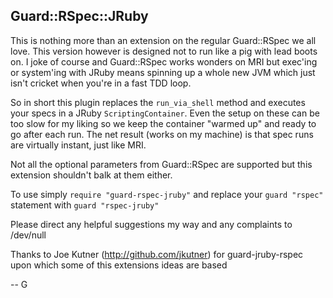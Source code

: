 ## Guard::RSpec::JRuby

This is nothing more than an extension on the regular Guard::RSpec we all love. This version however is designed not to run like a pig with lead boots on. I joke of course and Guard::RSpec works wonders on MRI but exec'ing or system'ing with JRuby means spinning up a whole new JVM which just isn't cricket when you're in a fast TDD loop.

So in short this plugin replaces the `run_via_shell` method and executes your specs in a JRuby `ScriptingContainer`. Even the setup on these can be too slow for my liking so we keep the container "warmed up" and ready to go after each run. The net result (works on my machine) is that spec runs are virtually instant, just like MRI.

Not all the optional parameters from Guard::RSpec are supported but this extension shouldn't balk at them either.

To use simply `require "guard-rspec-jruby"` and replace your `guard "rspec"` statement with `guard "rspec-jruby"`

Please direct any helpful suggestions my way and any complaints to /dev/null

Thanks to Joe Kutner (http://github.com/jkutner) for guard-jruby-rspec upon which some of this extensions ideas are based

--
G
